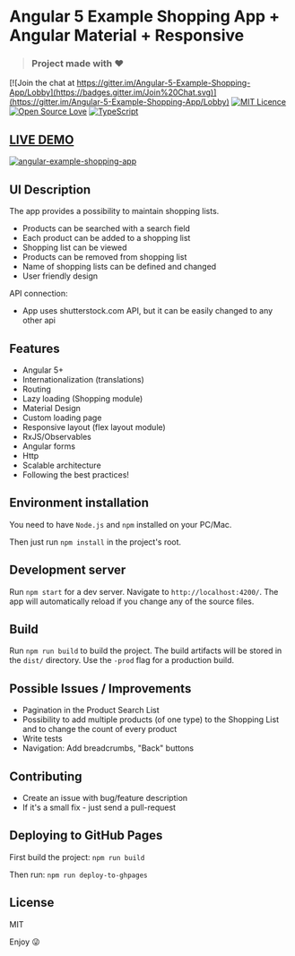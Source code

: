 # Angular 5 Example Shopping App + Angular Material + Responsive

> ### Project made with :heart: 

[![Join the chat at https://gitter.im/Angular-5-Example-Shopping-App/Lobby](https://badges.gitter.im/Join%20Chat.svg)](https://gitter.im/Angular-5-Example-Shopping-App/Lobby)
[![MIT Licence](https://badges.frapsoft.com/os/mit/mit.svg?v=103)](https://opensource.org/licenses/mit-license.php)
[![Open Source Love](https://badges.frapsoft.com/os/v1/open-source.svg?v=103)](https://github.com/ellerbrock/open-source-badges/)
[![TypeScript](https://badges.frapsoft.com/typescript/love/typescript.svg?v=101)](https://github.com/ellerbrock/typescript-badges/)

## [LIVE DEMO](https://affilnost.github.io/angular5-example-shopping-app/)
[![angular-example-shopping-app](https://goo.gl/kjy8Ph)](https://affilnost.github.io/angular5-example-shopping-app/)

## UI Description
The app provides a possibility to maintain shopping lists.

- Products can be searched with a search field
- Each product can be added to a shopping list
- Shopping list can be viewed
- Products can be removed from shopping list
- Name of shopping lists can be defined and changed
- User friendly design

API connection:
- App uses shutterstock.com API, but it can be easily changed to any other api

## Features
- Angular 5+
- Internationalization (translations)
- Routing
- Lazy loading (Shopping module)
- Material Design
- Custom loading page
- Responsive layout (flex layout module)
- RxJS/Observables
- Angular forms
- Http
- Scalable architecture
- Following the best practices!


## Environment installation
You need to have `Node.js` and `npm` installed on your PC/Mac.

Then just run `npm install` in the project's root.


## Development server

Run `npm start` for a dev server. Navigate to `http://localhost:4200/`. The app will automatically reload if you change any of the source files.

## Build

Run `npm run build` to build the project. The build artifacts will be stored in the `dist/` directory. Use the `-prod` flag for a production build.


## Possible Issues / Improvements
* Pagination in the Product Search List
* Possibility to add multiple products (of one type) to the Shopping List and to change the count of every product
* Write tests
* Navigation: Add breadcrumbs, "Back" buttons

## Contributing
* Create an issue with bug/feature description
* If it's a small fix - just send a pull-request

## Deploying to GitHub Pages
First build the project:
`npm run build`

Then run:
`npm run deploy-to-ghpages`

## License
MIT

Enjoy :stuck_out_tongue_winking_eye:



